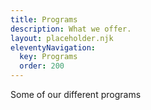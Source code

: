 ```yaml
---
title: Programs
description: What we offer.
layout: placeholder.njk
eleventyNavigation:
  key: Programs
  order: 200
---
```


Some of our different programs
